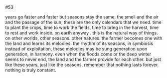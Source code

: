 #53

years go  faster and faster but seasons stay the same. the smell and the air and the passage of the sun, these are the only calendars that we need. time to plant the crops, time to work the fields, time to bring in the harvest, time to rest and work inside. on earth anyway . this is the natural way of things. on other worlds, other seasons. other natures. the farmer becomes one with the land and learns its melodies. the rhythm of its seasons, in symbiosis instead of exploitation, these melodies may be sung generation upon generation, in harmony. even when the floods come or the deep winter seems to never end, the land and the farmer provide for each other. but just like these years, just like the seasons, remember that nothing lasts forever. nothing is truly constant.